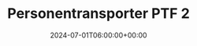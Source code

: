 ---
title: "Personentransporter PTF 2"
description: "Personentransporter PTF 2"
date: 2024-07-01T06:00:00+00:00
slug: "ptf2"
image_cover: "assets/images/home-vehicle-4.png"
# gallery_images:
#   - "assets/images/home-vehicle-1.png"
#   - "assets/images/home-vehicle-2.png"
#   - "assets/images/home-vehicle-3.jpg"
#   - "assets/images/home-vehicle-4.png"
#   - "assets/images/home-vehicle-5.png"
specification:
    vehicle_type: "Mercedes Benz Vito"
    radio_name: "Uro PTF2"
    vintage: "2016"
    construction: "Rusterholz"
    perfomance: "100 kW"
    transmission: "Automatik"
    crew: "1 Fahrer / 1 Beifahrer / 6 Personen in Kabine"
    total_weight: "3200 Kg"
    dimensions: ""
    water_tank: "Keine"
    pump: "Keine"
draft: false
weight: 30
---
